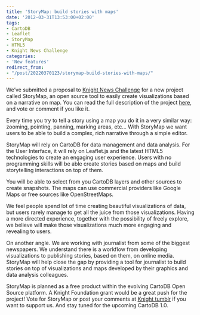 ```yaml
---
title: 'StoryMap: build stories with maps'
date: '2012-03-31T13:53:00+02:00'
tags:
- CartoDB
- Leaflet
- StoryMap
- HTML5
- Knight News Challenge
categories:
- 'New features'
redirect_from:
- "/post/20220370123/storymap-build-stories-with-maps/"
---
```


We’ve submitted a proposal to <a href="http://newschallenge.tumblr.com/">Knight News Challenge</a> for a new project called StoryMap, an open source tool to easily create visualizations based on a narrative on map. You can read the full description of the project <a href="http://newschallenge.tumblr.com/post/19405323345/storymap">here</a>, and vote or comment if you like it. 

Every time you try to tell a story using a map you do it in a very similar way: zooming, pointing, panning, marking areas, etc… With StoryMap we want users to be able to build a complex, rich narrative through a simple editor. 

StoryMap will rely on CartoDB for data management and data analysis. For the User Interface, it will rely on Leaflet.js and the latest HTML5 technologies to create an engaging user experience. Users with no programming skills will be able create stories based on maps and build storytelling interactions on top of them.

You will be able to select from you CartoDB layers and other sources to create snapshots. The maps can use commercial providers like Google Maps or free sources like OpenStreetMaps.

We feel people spend lot of time creating beautiful visualizations of data, but users rarely manage to get all the juice from those visualizations. Having a more directed experience, together with the possibility of freely explore, we believe will make those visualizations much more engaging and revealing to users.

On another angle. We are working with journalist from some of the biggest newspapers. We understand there is a workflow from developing visualizations to publishing stories, based on them, on online media. StoryMap will help close the gap by providing a tool for journalist to build stories on top of visualizations and maps developed by their graphics and data analysis colleagues.

StoryMap is planned as a free product within the evolving CartoDB Open Source platform. A Knight Foundation grant would be a great push for the project! Vote for StoryMap or post your comments at <a href="http://newschallenge.tumblr.com/post/19405323345/storymap">Knight tumblr</a> if you want to support us. And stay tuned for the upcoming CartoDB 1.0. 
